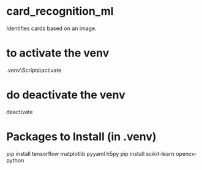 # card_recognition_ml
Identifies cards based on an image. 


# to activate the venv
.venv\Scripts\activate
# do deactivate the venv
deactivate




# Packages to Install (in .venv)
pip install tensorflow matplotlib pyyaml h5py
pip install scikit-learn opencv-python